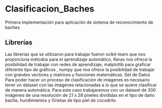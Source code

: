 # Clasificacion_Baches
Primera implementación para aplicación de sistema de reconocimiento de baches

## Librerías
Las librerías que se utilizaron para trabajar fueron scikit-learn que nos proporciona métodos para el aprendizaje automático, Keras nos ofrece la posibilidad de trabajar con redes de aprendizaje, matplotlib para graficar diferente tipo de gráficos , numpy que nos ofrece la posibilidad de trabajar con grandes vectores y matrices y funciones matemáticas.
Set de Datos
Para poder hacer un proceso de clasificación de imágenes es necesario tener un dataset con las imágenes relacionadas a lo que se quiere clasificar de manera automática. Para este caso trabajaremos con un dataset de 300 imágenes de una resolución de 21 x 28 píxeles divididas en el tipo de daño bache, hundimientos y Grietas de tipo piel de cocodrilo. 

